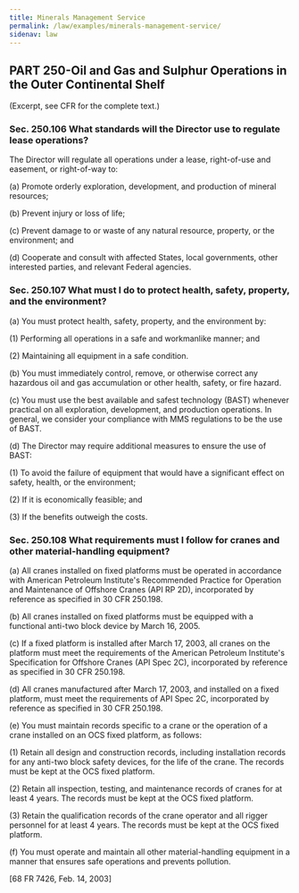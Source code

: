 ```yaml
---
title: Minerals Management Service
permalink: /law/examples/minerals-management-service/
sidenav: law
---
```


## PART 250-Oil and Gas and Sulphur Operations in the Outer Continental Shelf

(Excerpt, see CFR for the complete text.)

### Sec. 250.106 What standards will the Director use to regulate lease operations?

The Director will regulate all operations under a lease, right-of-use and easement, or right-of-way to:

(a) Promote orderly exploration, development, and production of mineral resources;

(b) Prevent injury or loss of life;

(c) Prevent damage to or waste of any natural resource, property, or the environment; and

(d) Cooperate and consult with affected States, local governments, other interested parties, and relevant Federal agencies.

### Sec. 250.107 What must I do to protect health, safety, property, and the environment?

(a) You must protect health, safety, property, and the environment by:

(1) Performing all operations in a safe and workmanlike manner; and

(2) Maintaining all equipment in a safe condition.

(b) You must immediately control, remove, or otherwise correct any hazardous oil and gas accumulation or other health, safety, or fire hazard.

(c) You must use the best available and safest technology (BAST) whenever practical on all exploration, development, and production operations. In general, we consider your compliance with MMS regulations to be the use of BAST.

(d) The Director may require additional measures to ensure the use of BAST:

(1) To avoid the failure of equipment that would have a significant effect on safety, health, or the environment;

(2) If it is economically feasible; and

(3) If the benefits outweigh the costs.

### Sec. 250.108 What requirements must I follow for cranes and other material-handling equipment?

(a) All cranes installed on fixed platforms must be operated in accordance with American Petroleum Institute's Recommended Practice for Operation and Maintenance of Offshore Cranes (API RP 2D), incorporated by reference as specified in 30 CFR 250.198.

(b) All cranes installed on fixed platforms must be equipped with a functional anti-two block device by March 16, 2005.

(c) If a fixed platform is installed after March 17, 2003, all cranes on the platform must meet the requirements of the American Petroleum Institute's Specification for Offshore Cranes (API Spec 2C), incorporated by reference as specified in 30 CFR 250.198.

(d) All cranes manufactured after March 17, 2003, and installed on a fixed platform, must meet the requirements of API Spec 2C, incorporated by reference as specified in 30 CFR 250.198.

(e) You must maintain records specific to a crane or the operation of a crane installed on an OCS fixed platform, as follows:

(1) Retain all design and construction records, including installation records for any anti-two block safety devices, for the life of the crane. The records must be kept at the OCS fixed platform.

(2) Retain all inspection, testing, and maintenance records of cranes for at least 4 years. The records must be kept at the OCS fixed platform.

(3) Retain the qualification records of the crane operator and all rigger personnel for at least 4 years. The records must be kept at the OCS fixed platform.

(f) You must operate and maintain all other material-handling equipment in a manner that ensures safe operations and prevents pollution.

[68 FR 7426, Feb. 14, 2003]
